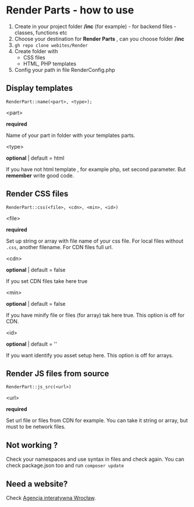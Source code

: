 # Render Parts - how to use

1. Create in your project folder **/inc** (for example) - for backend files - classes, functions etc
2. Choose your destination for **Render Parts** , can you choose folder **/inc**
3. `gh repo clone webites/Render`
4. Create folder with
   - CSS files
   - HTML, PHP templates
5. Config your path in file RenderConfig.php

## Display templates

`RenderPart::name(<part>, <type>);`

\<part\>

**required**

Name of your part in folder with your templates parts.

\<type\>

**optional** | default = html

If you have not html template , for example php, set second parameter. But **remember** write good code.

## Render CSS files

`RenderPart::css(<file>, <cdn>, <min>, <id>)`

\<file\>

**required**

Set up string or array with file name of your css file.
For local files without `.css`, another filename.
For CDN files full url.

\<cdn\>

**optional** | default = false

If you set CDN files take here true

\<min\>

**optional** | default = false

If you have minify file or files (for array) tak here true.
This option is off for CDN.

\<id\>

**optional** | default = ''

If you want identify you asset setup here.
This option is off for arrays.

## Render JS files from source

`RenderPart::js_src(<url>)`

\<url\>

**required**

Set url file or files from CDN for example.
You can take it string or array, but must to be network files.

## Not working ?

Check your namespaces and use syntax in files and check again.
You can check package.json too and run `composer update`

## Need a website?

Check [Agencja interatywna Wrocław](https://webites.pl/ "Agencja interatywna Wrocław").

